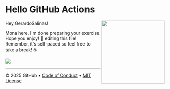# Hello GitHub Actions

<img src="https://octodex.github.com/images/Professortocat_v2.png" align="right" height="200px" />

Hey GerardoSalinas!

Mona here. I'm done preparing your exercise. Hope you enjoy! 💚
editing this file!
Remember, it's self-paced so feel free to take a break! ☕️

[![](https://img.shields.io/badge/Go%20to%20Exercise-%E2%86%92-1f883d?style=for-the-badge&logo=github&labelColor=197935)](https://github.com/GerardoSalinas/skills-hello-github-actions-2/issues/1)

---

&copy; 2025 GitHub &bull; [Code of Conduct](https://www.contributor-covenant.org/version/2/1/code_of_conduct/code_of_conduct.md) &bull; [MIT License](https://gh.io/mit)

